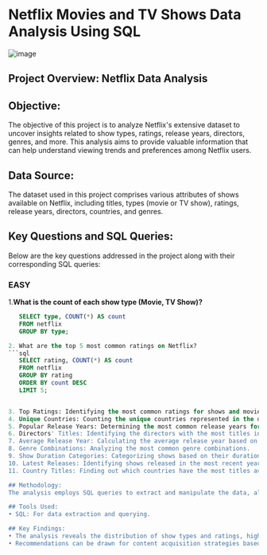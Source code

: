 # Netflix Movies and TV Shows Data Analysis Using SQL
![image](https://github.com/user-attachments/assets/3f907cf9-aef1-4d62-979f-6c7cd504ff34)
## Project Overview: Netflix Data Analysis

## Objective:
The objective of this project is to analyze Netflix's extensive dataset to uncover insights related to show types, ratings, release years, directors, genres, and more. This analysis aims to provide valuable information that can help understand viewing trends and preferences among Netflix users.

## Data Source:
The dataset used in this project comprises various attributes of shows available on Netflix, including titles, types (movie or TV show), ratings, release years, directors, countries, and genres.

## Key Questions and SQL Queries:
Below are the key questions addressed in the project along with their corresponding SQL queries:
### EASY

1.**What is the count of each show type (Movie, TV Show)?**
```sql
   SELECT type, COUNT(*) AS count
   FROM netflix
   GROUP BY type;

2. What are the top 5 most common ratings on Netflix?
```sql
   SELECT rating, COUNT(*) AS count
   FROM netflix
   GROUP BY rating
   ORDER BY count DESC
   LIMIT 5;


3. Top Ratings: Identifying the most common ratings for shows and movies.
4. Unique Countries: Counting the unique countries represented in the dataset.
5. Popular Release Years: Determining the most common release years for Netflix content.
6. Directors' Titles: Identifying the directors with the most titles in the dataset.
7. Average Release Year: Calculating the average release year based on show types.
8. Genre Combinations: Analyzing the most common genre combinations.
9. Show Duration Categories: Categorizing shows based on their duration (for Movies by minutes and TV Shows by seasons).
10. Latest Releases: Identifying shows released in the most recent year.
11. Country Titles: Finding out which countries have the most titles available on Netflix.

## Methodology:
The analysis employs SQL queries to extract and manipulate the data, allowing for the calculation of various metrics and insights. The results are presented in a structured format, highlighting significant trends and observations.

## Tools Used:
• SQL: For data extraction and querying.

## Key Findings:
• The analysis reveals the distribution of show types and ratings, highlights popular genres, and provides insights into the viewing landscape across different countries and time periods.
• Recommendations can be drawn for content acquisition strategies based on the trends identified.


